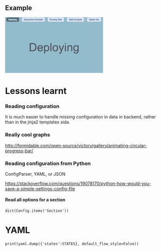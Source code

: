 


## Example

![alt text](example.gif "Example of output")



# Lessons learnt 

### Reading configuration
It is much easier to handle missing configuration in data in backend, rather than in the jinja2 templates sida.

### Really cool graphs
http://formidable.com/open-source/victory/gallery/animating-circular-progress-bar/


### Reading configuration from Python
ConfigParser, YAML, or JSON

https://stackoverflow.com/questions/19078170/python-how-would-you-save-a-simple-settings-config-file

#### Read all options for a section
```
dict(Config.items('Section'))
```


# YAML
```
print(yaml.dump({'states':STATES}, default_flow_style=False))
```